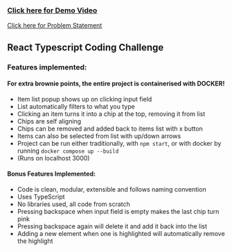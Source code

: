 ### [Click here for Demo Video](https://www.youtube.com/watch?v=fH9oRWZjLZc&ab_channel=gabs)

[Click here for Problem Statement](https://docs.google.com/document/d/1QqHiI-h00MpbysDx3MST_51lyUPYa6Vxagd4MNeo72Q/preview#)

## React Typescript Coding Challenge

### Features implemented:

#### For extra brownie points, the entire project is containerised with DOCKER!

- Item list popup shows up on clicking input field
- List automatically filters to what you type
- Clicking an item turns it into a chip at the top, removing it from list
- Chips are self aligning
- Chips can be removed and added back to items list with x button
- Items can also be selected from list with up/down arrows
- Project can be run either traditionally, with `npm start`, or with docker by running `docker compose up --build`
- (Runs on localhost 3000)

#### Bonus Features Implemented:

- Code is clean, modular, extensible and follows naming convention
- Uses TypeScript
- No libraries used, all code from scratch
- Pressing backspace when input field is empty makes the last chip turn pink
- Pressing backspace again will delete it and add it back into the list
- Adding a new element when one is highlighted will automatically remove the highlight
 

